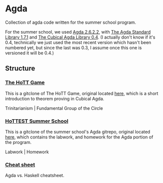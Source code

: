 # Agda

Collection of agda code written for the summer school program.

For the summer school, we used 
[Agda 2.6.2.2](https://github.com/agda/agda/releases/tag/v2.6.2.2), 
with 
[The Agda Standard Library 1.7.1](https://github.com/agda/agda-stdlib/releases/tag/v1.7.1)
and 
[The Cubical Agda Library 0.4](https://github.com/agda/cubical). 
(I actually don't know if it's 0.4, technically we just used the most recent
version which hasn't been numbered yet, but since the last was 0.3, I assume
once this one is versioned it will be 0.4.)

## Structure

### [The HoTT Game]()

This is a gitclone of The HoTT Game, original located 
[here](https://github.com/thehottgame/theHoTTGame),
which is a short introduction to theorem proving in Cubical Agda.

Trinitarianism | Fundamental Group of the Circle

### [HoTTEST Summer School]()

This is a gitclone of the summer school's Agda
gitrepo, original located 
[here](https://github.com/martinescardo/HoTTEST-Summer-School), 
which contains the labwork, and homework for the Agda portion of the 
program.

Labwork | Homework

### [Cheat sheet](https://github.com/KripkesBeard/hottest-summer-school/blob/master/agda/cheatsheet.md)

Agda vs. Haskell cheatsheet.